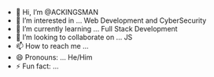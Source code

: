 - 👋 Hi, I’m @ACKINGSMAN
- 👀 I’m interested in ... Web Development and CyberSecurity
- 🌱 I’m currently learning ... Full Stack Development 
- 💞️ I’m looking to collaborate on ... JS
- 📫 How to reach me ...
- 😄 Pronouns: ... He/Him
- ⚡ Fun fact: ...

<!---
ACKINGSMAN/ACKINGSMAN is a ✨ special ✨ repository because its `README.md` (this file) appears on your GitHub profile.
You can click the Preview link to take a look at your changes.
--->
